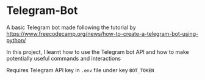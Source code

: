 # Telegram-Bot
A basic Telegram bot made following the tutorial by <https://www.freecodecamp.org/news/how-to-create-a-telegram-bot-using-python/>

In this project, I learnt how to use the Telegram bot API and how to make potentially useful commands and interactions


Requires Telegram API key in `.env` file under key `BOT_TOKEN`